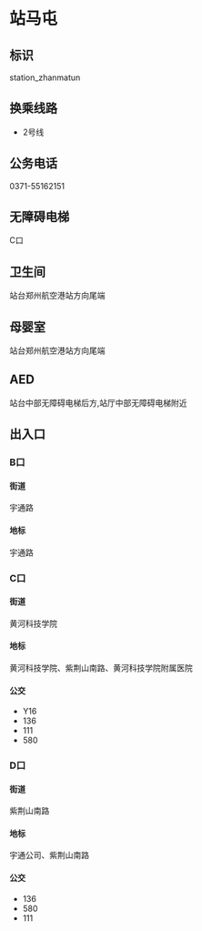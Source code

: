 # 站马屯

## 标识

station_zhanmatun

## 换乘线路

- 2号线

## 公务电话

0371-55162151

## 无障碍电梯

C口

## 卫生间

站台郑州航空港站方向尾端

## 母婴室

站台郑州航空港站方向尾端

## AED

站台中部无障碍电梯后方,站厅中部无障碍电梯附近

## 出入口

### B口

#### 街道

宇通路

#### 地标

宇通路

### C口

#### 街道

黄河科技学院

#### 地标

黄河科技学院、紫荆山南路、黄河科技学院附属医院

#### 公交

- Y16
- 136
- 111
- 580

### D口

#### 街道

紫荆山南路

#### 地标

宇通公司、紫荆山南路

#### 公交

- 136
- 580
- 111

